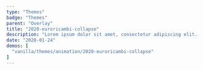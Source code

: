 ```yaml
---
type: "Themes"
badge: "Themes"
parent: "Overlay"
title: "2020-euroricambi-collapse"
description: "Lorem ipsum dolor sit amet, consectetur adipiscing elit. Nunc tempus laoreet leo sit amet iaculis."
date: "2020-01-24"
demos: [
  "vanilla/themes/animation/2020-euroricambi-collapse"
]
---
```

